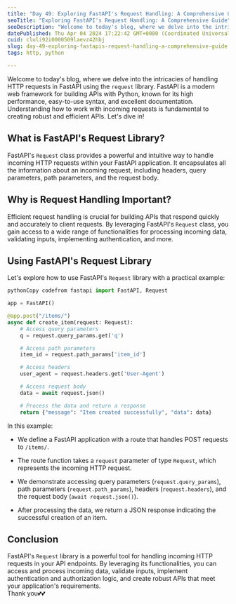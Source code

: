```yaml
---
title: "Day 49: Exploring FastAPI's Request Handling: A Comprehensive Guide"
seoTitle: "Exploring FastAPI's Request Handling: A Comprehensive Guide"
seoDescription: "Welcome to today's blog, where we delve into the intricacies of handling HTTP requests in FastAPI using the request library."
datePublished: Thu Apr 04 2024 17:22:42 GMT+0000 (Coordinated Universal Time)
cuid: cluli92i0000509laevz42hbj
slug: day-49-exploring-fastapis-request-handling-a-comprehensive-guide
tags: http, python

---
```


Welcome to today's blog, where we delve into the intricacies of handling HTTP requests in FastAPI using the `request` library. FastAPI is a modern web framework for building APIs with Python, known for its high performance, easy-to-use syntax, and excellent documentation. Understanding how to work with incoming requests is fundamental to creating robust and efficient APIs. Let's dive in!

## **What is FastAPI's Request Library?**

FastAPI's `Request` class provides a powerful and intuitive way to handle incoming HTTP requests within your FastAPI application. It encapsulates all the information about an incoming request, including headers, query parameters, path parameters, and the request body.

## **Why is Request Handling Important?**

Efficient request handling is crucial for building APIs that respond quickly and accurately to client requests. By leveraging FastAPI's `Request` class, you gain access to a wide range of functionalities for processing incoming data, validating inputs, implementing authentication, and more.

## **Using FastAPI's Request Library**

Let's explore how to use FastAPI's `Request` library with a practical example:

```python
pythonCopy codefrom fastapi import FastAPI, Request

app = FastAPI()

@app.post("/items/")
async def create_item(request: Request):
    # Access query parameters
    q = request.query_params.get('q')

    # Access path parameters
    item_id = request.path_params['item_id']

    # Access headers
    user_agent = request.headers.get('User-Agent')

    # Access request body
    data = await request.json()

    # Process the data and return a response
    return {"message": "Item created successfully", "data": data}
```

In this example:

* We define a FastAPI application with a route that handles POST requests to `/items/`.
    
* The route function takes a `request` parameter of type `Request`, which represents the incoming HTTP request.
    
* We demonstrate accessing query parameters (`request.query_params`), path parameters (`request.path_params`), headers (`request.headers`), and the request body (`await request.json()`).
    
* After processing the data, we return a JSON response indicating the successful creation of an item.
    

## **Conclusion**

FastAPI's `Request` library is a powerful tool for handling incoming HTTP requests in your API endpoints. By leveraging its functionalities, you can access and process incoming data, validate inputs, implement authentication and authorization logic, and create robust APIs that meet your application's requirements.  
Thank you💕💕